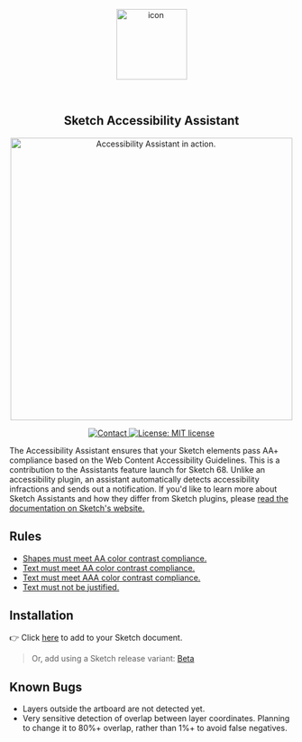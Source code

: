 <p align="center">
  <img align="center" src="https://i.imgur.com/ijYtOhk.png" width="125" alt="icon">
</p>
<br>
<h2 align="center">Sketch Accessibility Assistant</h2>
<p align="center">
  <img src="https://i.imgur.com/OvLMEjK.png" width="500" alt="Accessibility Assistant in action.">
</p>
<p align="center">
  <a href="mailto:ygis@mit.edu">
    <img src="https://img.shields.io/badge/Sketch-68+-blue.svg?style=flat" alt="Contact">
  </a>
  <a href="https://opensource.org/licenses/MIT">
    <img src="https://img.shields.io/badge/License-MIT-blue.svg" alt="License: MIT license">
  </a>
</p>

The Accessibility Assistant ensures that your Sketch elements pass AA+ compliance based on the Web Content Accessibility Guidelines. This is a contribution to the Assistants feature launch for Sketch 68. Unlike an accessibility plugin, an assistant automatically detects accessibility infractions and sends out a notification. If you'd like to learn more about Sketch Assistants and how they differ from Sketch plugins, please [read the documentation on Sketch's website.](https://www.sketch.com/docs/assistants/)

## Rules

- [Shapes must meet AA color contrast compliance.](https://github.com/ygev/sketch-accessibility-assistant/tree/main/src/rules/aa-contrast-shape)
- [Text must meet AA color contrast compliance.](https://github.com/ygev/sketch-accessibility-assistant/tree/main/src/rules/aa-contrast-text)
- [Text must meet AAA color contrast compliance.](https://github.com/ygev/sketch-accessibility-assistant/tree/main/src/rules/aaa-contrast-text)
- [Text must not be justified.](https://github.com/ygev/sketch-accessibility-assistant/tree/main/src/rules/text-not-justified)

## Installation 

👉 Click [here](https://add-sketch-assistant.now.sh/api/main?pkg=sketch-accessibility-assistant)
to add to your Sketch document.

> Or, add using a Sketch release variant:
> [Beta](https://add-sketch-assistant.now.sh/api/main?variant=beta&pkg=sketch-accessibility-assistant)

## Known Bugs
- Layers outside the artboard are not detected yet.
- Very sensitive detection of overlap between layer coordinates. Planning to change it to 80%+ overlap, rather than 1%+ to avoid false negatives.
